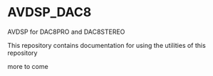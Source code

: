 # AVDSP_DAC8
AVDSP for DAC8PRO and DAC8STEREO

This repository contains documentation for using the utilities of this repository

more to come

